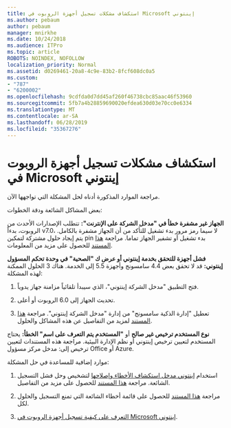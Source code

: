 ```yaml
---
title: استكشاف مشكلات تسجيل أجهزة الروبوت في Microsoft إينتوني
ms.author: pebaum
author: pebaum
manager: mnirkhe
ms.date: 10/24/2018
ms.audience: ITPro
ms.topic: article
ROBOTS: NOINDEX, NOFOLLOW
localization_priority: Normal
ms.assetid: d0269461-20a8-4c9e-83b2-8fcf608dc0a5
ms.custom:
- "787"
- "6200002"
ms.openlocfilehash: 9cdfda0d7dd45af260f46738cbc85aac46f53960
ms.sourcegitcommit: 5fb7a4b28859690020efdea630d03e70cc0e6334
ms.translationtype: MT
ms.contentlocale: ar-SA
ms.lasthandoff: 06/28/2019
ms.locfileid: "35367276"
---
```

# <a name="troubleshoot-issues-with-enrolling-android-devices-in-microsoft-intune"></a>استكشاف مشكلات تسجيل أجهزة الروبوت في Microsoft إينتوني

مراجعة الموارد المذكورة أدناه لحل المشكلة التي تواجهها الآن.
  
بعض المشاكل الشائعة ودقة الخطوات:
  
 **الجهاز غير مشفرة خطأ في "مدخل الشركة على الإنترنت":** تتطلب الإصدارات الأحدث من الروبوت، بدءاً v7.0، لا سيما رمز مرور بدء تشغيل للتأكد من أن الجهاز مشفرة بالكامل. يتم إيجاد حلول مشتركة لتمكين pin بدء تشغيل أو تشفير الجهاز تماما. مراجعة [هذا المستند](https://docs.microsoft.com/intune-user-help/your-device-appears-encrypted-but-cp-says-otherwise-android) للحصول على مزيد من المعلومات.
  
 **فشل أجهزة للتحقق بخدمة إينتوني أو عرض ك "الصحية" في وحدة تحكم المسؤول إينتوني:** قد لا تحقق بعض 4.4 سامسونج وأجهزة 5.5 إلى الخدمة. هناك 3 الحلول الممكنة لهذه المشكلة:
  
1. فتح التطبيق "مدخل الشركة إينتوني"، الذي سيبدأ تلقائياً مزامنة جهاز يدوياً.

2. تحديث الجهاز إلى 6.0 الروبوت أو أعلى.

3. تعطيل "إدارة الذكية سامسونج" من إدارة "مدخل الشركة إينتوني". مراجعة [هذا المستند](https://docs.microsoft.com/intune-classic/troubleshoot/troubleshoot-device-enrollment-in-intune#devices-fail-to-check-in-with-the-intune-service-and-display-as-unhealthy-in-the-intune-admin-console) لمزيد من التفاصيل عن هذه المشاكل والحلول.

 **نوع المستخدم ترخيص غير صالح** أو **"المستخدم يتم التعرف على اسم" الخطأ:** يحتاج المستخدم لتعيين ترخيص إينتوني أو نظم الإدارة البيئية. مراجعة هذه المستندات لتعيين ترخيص إلى: مدخل مركز مسؤول Office أو Azure.
  
موارد إضافية للمساعدة في حل المشكلة:
  
1. استخدام [إينتوني مدخل استكشاف الأخطاء وإصلاحها](https://devicemanagement.microsoft.com/#blade/Microsoft_Intune_DeviceSettings/TroubleshootBlade) لتشخيص وحل فشل التسجيل الشائعة. مراجعة [هذا المستند](https://docs.microsoft.com/intune/help-desk-operators) للحصول على مزيد من التفاصيل.

2. مراجعة [هذا المستند](https://docs.microsoft.com/intune-classic/Troubleshoot/troubleshoot-device-enrollment-in-intune) للحصول على قائمة أخطاء الشائعة التي تمنع التسجيل والحلول لكل.

3. [التعرف على كيفية تسجيل أجهزة الروبوت في Microsoft إينتوني](https://docs.microsoft.com/intune/android-enroll).
